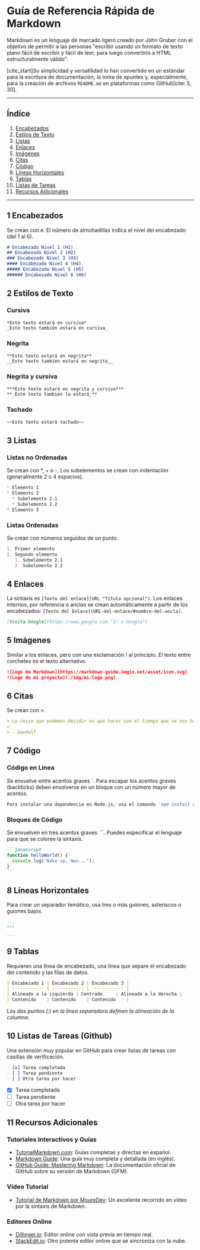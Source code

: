 # Guía de Referencia Rápida de Markdown

Markdown es un lenguaje de marcado ligero creado por John Gruber con el objetivo de permitir a las personas "escribir usando un formato de texto plano fácil de escribir y fácil de leer, para luego convertirlo a HTML estructuralmente válido".

[cite_start]Su simplicidad y versatilidad lo han convertido en un estándar para la escritura de documentación, la toma de apuntes y, especialmente, para la creación de archivos `README.md` en plataformas como GitHub[cite: 5, 30].

---

## Índice

1.  [Encabezados](#encabezados)
2.  [Estilos de Texto](#estilos-de-texto)
3.  [Listas](#listas)
4.  [Enlaces](#enlaces)
5.  [Imágenes](#imágenes)
6.  [Citas](#citas)
7.  [Código](#código)
8.  [Líneas Horizontales](#líneas-horizontales)
9.  [Tablas](#tablas)
10. [Listas de Tareas](#listas-de-tareas-github)
11. [Recursos Adicionales](#recursos-adicionales)

---

## 1 Encabezados

Se crean con `#`. El número de almohadillas indica el nivel del encabezado (del 1 al 6).

```markdown
# Encabezado Nivel 1 (H1)
## Encabezado Nivel 2 (H2)
### Encabezado Nivel 3 (H3)
#### Encabezado Nivel 4 (H4)
##### Encabezado Nivel 5 (H5)
###### Encabezado Nivel 6 (H6)
```

## 2 Estilos de Texto

### Cursiva

```markdown
*Este texto estará en cursiva*
_Este texto también estará en cursiva_
```

### Negrita

```markdown
**Este texto estará en negrita**
__Este texto también estará en negrita__
```

### Negrita y cursiva

```markdown
***Este texto estará en negrita y cursiva***
**_Este texto también lo estará_**
```

### Tachado

```markdown
~~Este texto estará tachado~~
```

## 3 Listas

### Listas no Ordenadas

Se crean con *, + o -. Los subelementos se crean con indentación (generalmente 2 o 4 espacios).

```markdown
* Elemento 1
* Elemento 2
  * Subelemento 2.1
  * Subelemento 2.2
* Elemento 3
```

### Listas Ordenadas

Se crean con números seguidos de un punto.

```markdown
1. Primer elemento
2. Segundo elemento
   1. Subelemento 2.1
   2. Subelemento 2.2
```

## 4 Enlaces

La sintaxis es `[Texto del enlace](URL "Título opcional")`.
Los enlaces internos, por referencia o anclas se crean automáticamente a partir de los encabezados: `[Texto del Enlace](URL-del-enlace/#nombre-del-ancla)`.

```markdown
[Visita Google](https://www.google.com "Ir a Google")
```

## 5 Imágenes

Similar a los enlaces, pero con una exclamación ! al principio. El texto entre corchetes es el texto alternativo.

```markdown
![Logo de Markdown](https://markdown-guide.imgix.net/asset/icon.svg)
![Logo de mi proyecto](./img/mi-logo.png)
```

## 6 Citas

Se crean con >.

```markdown
> Lo único que podemos decidir es qué hacer con el tiempo que se nos ha dado.
>
> - Gandalf
```

## 7 Código

### Código en Línea

Se envuelve entre acentos graves `. Para escapar los acentos graves (backticks) deben envolverse en un bloque con un número mayor de acentos.

```markdown
Para instalar una dependencia en Node.js, usa el comando `npm install nombre-paquete`.
```

### Bloques de Código

Se envuelven en tres acentos graves ```. Puedes especificar el lenguaje para que se coloree la sintaxis.

``````markdown
```javascript
function helloWorld() {
  console.log("Wake up, Neo...");
}
```
``````

## 8 Líneas Horizontales

Para crear un separador temático, usa tres o más guiones, asteriscos o guiones bajos.

```markdown
---
***
___
```

## 9 Tablas

Requieren una línea de encabezado, una línea que separe el encabezado del contenido y las filas de datos.

```markdown
| Encabezado 1 | Encabezado 2 | Encabezado 3 |
| :----------- | :----------: | -----------: |
| Alineado a la izquierda | Centrado     | Alineado a la derecha |
| Contenido    | Contenido    | Contenido    |
```

*Los dos puntos (:) en la línea separadora definen la alineación de la columna.*

## 10 Listas de Tareas (Github)

Una extensión muy popular en GitHub para crear listas de tareas con casillas de verificación.

```markdown
- [x] Tarea completada
- [ ] Tarea pendiente
- [ ] Otra tarea por hacer
```
- [x] Tarea completada
- [ ] Tarea pendiente
- [ ] Otra tarea por hacer

## 11 Recursos Adicionales

### Tutoriales Interactivos y Guías

* [TutorialMarkdown.com](https://tutorialmarkdown.com/): Guías completas y directas en español.
* [Markdown Guide](https://www.markdownguide.org/): Una guía muy completa y detallada (en inglés).
* [GitHub Guide: Mastering Markdown](https://docs.github.com/es/get-started/writing-on-github/getting-started-with-writing-and-formatting-on-github/basic-writing-and-formatting-syntax): La documentación oficial de GitHub sobre su versión de Markdown (GFM).

### Vídeo Tutorial

* [Tutorial de Markdown por MoureDev](https://youtu.be/77Ggk1uzO2A): Un excelente recorrido en vídeo por la sintaxis de Markdown.

### Editores Online

* [Dillinger.io](https://dillinger.io/): Editor online con vista previa en tiempo real.
* [StackEdit.io](https://stackedit.io/): Otro potente editor online que se sincroniza con la nube.

